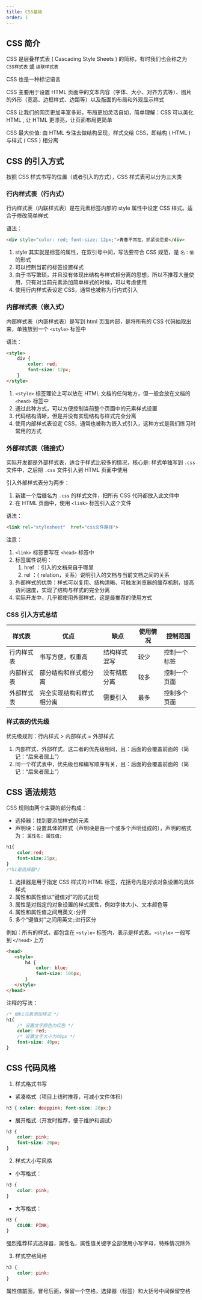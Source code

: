 ```yaml
---
title: CSS基础
order: 1
---
```


## CSS 简介

CSS 是层叠样式表 ( Cascading Style Sheets ) 的简称，有时我们也会称之为 `CSS样式表` 或 `级联样式表`

CSS 也是一种标记语言

CSS 主要用于设置 HTML 页面中的文本内容（字体、大小、对齐方式等）、图片的外形（宽高、边框样式、边距等）以及版面的布局和外观显示样式

CSS 让我们的网页更加丰富多彩，布局更加灵活自如，简单理解：CSS 可以美化 HTML , 让 HTML 更漂亮，让页面布局更简单

CSS 最大价值: 由 HTML 专注去做结构呈现，样式交给 CSS，即结构 ( HTML ) 与样式 ( CSS ) 相分离

## CSS 的引入方式

按照 CSS 样式书写的位置（或者引入的方式），CSS 样式表可以分为三大类

### 行内样式表（行内式）

行内样式表（内联样式表）是在元素标签内部的 style 属性中设定 CSS 样式。适合于修改简单样式

语法：
```html
<div style="color: red; font-size: 12px;">青春不常在，抓紧谈恋爱</div>
```

1. style 其实就是标签的属性，在双引号中间，写法要符合 CSS 规范，是 `名：值` 的形式
2. 可以控制当前的标签设置样式
3. 由于书写繁琐，并且没有体现出结构与样式相分离的思想，所以不推荐大量使用，只有对当前元素添加简单样式的时候，可以考虑使用
4. 使用行内样式表设定 CSS，通常也被称为行内式引入

### 内部样式表（嵌入式）

内部样式表（内嵌样式表）是写到 html 页面内部，是将所有的 CSS 代码抽取出来，单独放到一个 `<style>` 标签中

语法：
```html
<style>
    div {
	    color: red;
	    font-size: 12px;
    }
</style>
```

1. `<style>` 标签理论上可以放在 HTML 文档的任何地方，但一般会放在文档的 `<head>` 标签中
2. 通过此种方式，可以方便控制当前整个页面中的元素样式设置
3. 代码结构清晰，但是并没有实现结构与样式完全分离
4. 使用内部样式表设定 CSS，通常也被称为嵌入式引入，这种方式是我们练习时常用的方式

### 外部样式表（链接式）

实际开发都是外部样式表，适合于样式比较多的情况，核心是: 样式单独写到 `.css` 文件中，之后把 `.css` 文件引入到 HTML 页面中使用

引入外部样式表分为两步：
1. 新建一个后缀名为 `.css` 的样式文件，把所有 CSS 代码都放入此文件中
2. 在 HTML 页面中，使用 `<link>` 标签引入这个文件

语法：
```html
<link rel="stylesheet"  href="css文件路径">
```

注意：
1. `<link>` 标签要写在 `<head>` 标签中
2. 标签属性说明： 
	1. href ：引入的文档来自于哪里
	2. rel ：( relation，关系）说明引入的文档与当前文档之间的关系
3. 外部样式的优势：样式可以复用、结构清晰、可触发浏览器的缓存机制，提高访问速度，实现了结构与样式的完全分离
4. 实际开发中，几乎都使用外部样式，这是最推荐的使用方式

### CSS 引入方式总结

| 样式表     | 优点                 | 缺点         | 使用情况 | 控制范围     |
| ---------- | -------------------- | ------------ | -------- | ------------ |
| 行内样式表 | 书写方便，权重高     | 结构样式混写 | 较少     | 控制一个标签 |
| 内部样式表 | 部分结构和样式相分离 | 没有彻底分离 | 较多     | 控制一个页面 |
| 外部样式表           |  完全实现结构和样式相分离                    |  需要引入            | 最多         |  控制多个页面            |

### 样式表的优先级

优先级规则：行内样式 > 内部样式 = 外部样式

1. 内部样式、外部样式，这二者的优先级相同，且：后面的会覆盖前面的（简记：“后来者居上”）
2. 同一个样式表中，优先级也和编写顺序有关，且：后面的会覆盖前面的（简记：“后来者居上”）

## CSS 语法规范

CSS 规则由两个主要的部分构成：
+ 选择器：找到要添加样式的元素
+ 声明块：设置具体的样式（声明块是由一个或多个声明组成的），声明的格式为： `属性名: 属性值;`

```css
h1{
	color:red;
	font-size:25px;
}
/*h1是选择器*/
```

 1. 选择器是用于指定 CSS 样式的 HTML 标签，花括号内是对该对象设置的具体样式
 2. 属性和属性值以“键值对”的形式出现
 3. 属性是对指定的对象设置的样式属性，例如字体大小、文本颜色等
 4. 属性和属性值之间用英文`:`分开
 5. 多个“键值对”之间用英文`;`进行区分

 例如：所有的样式，都包含在 `<style>` 标签内，表示是样式表。`<style>` 一般写到 `</head>` 上方

 ```html
<head>
    <style>
        h4 {
            color: blue;
            font-size: 100px;
        }
    </style>
</head>
 ```

注释的写法：
```css
/* 给h1元素添加样式 */
h1{
	/* 设置文字颜色为红色 */
	color: red;
	/* 设置文字大小为40px */
	font-size: 40px;
}
```

## CSS 代码风格

1. 样式格式书写

+ 紧凑格式（项目上线时推荐，可减小文件体积）
```css
h3 { color: deeppink; font-size: 20px;}
```
+ 展开格式（开发时推荐，便于维护和调试）
```css
h3 {
    color: pink;
    font-size: 20px;    
}
```

2. 样式大小写风格

+ 小写格式：
```css
h3 {
    color: pink;
}
```
+ 大写格式：
```css
H3 {
    COLOR: PINK;   
}
```

强烈推荐样式选择器，属性名，属性值关键字全部使用小写字母，特殊情况除外

3. 样式空格风格
```css
h3 {
    color: pink;    
}
```

属性值前面，冒号后面，保留一个空格，选择器（标签）和大括号中间保留空格
